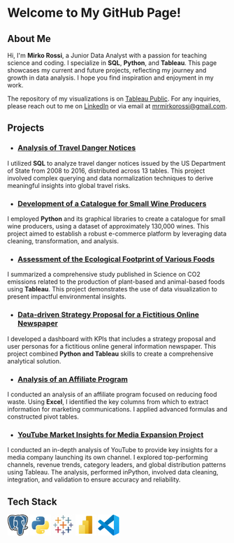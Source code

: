 # Welcome to My GitHub Page!

## About Me

Hi, I'm **Mirko Rossi**, a Junior Data Analyst with a passion for teaching science and coding. I specialize in **SQL**, **Python**, and **Tableau**. This page showcases my current and future projects, reflecting my journey and growth in data analysis. I hope you find inspiration and enjoyment in my work.

The repository of my visualizations is on [Tableau Public](https://public.tableau.com/app/profile/mirko.rossi/vizzes).
For any inquiries, please reach out to me on [LinkedIn](https://www.linkedin.com/in/mrmirkorossi/) or via email at mrmirkorossi@gmail.com.

## Projects

- ### [Analysis of Travel Danger Notices](https://github.com/mrmirkorossi/SQL)
I utilized **SQL** to analyze travel danger notices issued by the US Department of State from 2008 to 2016, distributed across 13 tables. This project involved complex querying and data normalization techniques to derive meaningful insights into global travel risks.

- ### [Development of a Catalogue for Small Wine Producers](https://github.com/mrmirkorossi/Python-with-Pandas)
I employed **Python** and its graphical libraries to create a catalogue for small wine producers, using a dataset of approximately 130,000 wines. This project aimed to establish a robust e-commerce platform by leveraging data cleaning, transformation, and analysis.

- ### [Assessment of the Ecological Footprint of Various Foods](https://github.com/mrmirkorossi/Tableau)
I summarized a comprehensive study published in Science on CO2 emissions related to the production of plant-based and animal-based foods using **Tableau**. This project demonstrates the use of data visualization to present impactful environmental insights.

- ### [Data-driven Strategy Proposal for a Fictitious Online Newspaper](https://github.com/mrmirkorossi/Final-Project-DA)
I developed a dashboard with KPIs that includes a strategy proposal and user personas for a fictitious online general information newspaper. This project combined **Python and Tableau** skills to create a comprehensive analytical solution.

- ### [Analysis of an Affiliate Program](https://github.com/mrmirkorossi/Excel-Advanced)
I conducted an analysis of an affiliate program focused on reducing food waste. Using **Excel**, I identified the key columns from which to extract information for marketing communications. I applied advanced formulas and constructed pivot tables.

- ### [YouTube Market Insights for Media Expansion Project](https://public.tableau.com/app/profile/mirko.rossi/viz/FinalDataAnalysisBooleanProject/Story)
I conducted an in-depth analysis of YouTube to provide key insights for a media company launching its own channel. I explored top-performing channels, revenue trends, category leaders, and global distribution patterns using Tableau. The analysis, performed inPython, involved data cleaning, integration, and validation to ensure accuracy and reliability.

## Tech Stack

![Postgres](https://github.com/mrmirkorossi/mrmirkorossi/blob/main/Postgres.jpg)
![Python](https://github.com/mrmirkorossi/mrmirkorossi/blob/main/Python.jpg)
![Tableau](https://github.com/mrmirkorossi/mrmirkorossi/blob/main/Tableau.jpg)
![PowerBI](https://github.com/mrmirkorossi/mrmirkorossi/blob/main/PowerBI.jpg)
![Visual Studio Code](https://github.com/mrmirkorossi/mrmirkorossi/blob/main/Visualstudiocode.jpg)
